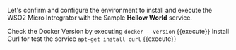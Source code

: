 Let's confirm and configure the environment to install and execute the WSO2 Micro Intregrator with the Sample **Hellow World** service.

Check the Docker Version by executing `docker --version` {{execute}}
Install Curl for test the service `apt-get install curl` {{execute}}

 
 
